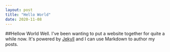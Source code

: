 ```yaml
---
layout: post
title: "Hello World"
date: 2020-11-08
---
```

##Hellow World
Well. I've been wanting to put a website together for quite a while now. It's powered by [Jekyll](http://jekyllrb.com) and I can use Markdown to author my posts. 

